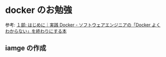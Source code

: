 # docker のお勉強
参考: [１部: はじめに｜実践 Docker \- ソフトウェアエンジニアの「Docker よくわからない」を終わりにする本](https://zenn.dev/suzuki_hoge/books/2022-03-docker-practice-8ae36c33424b59/viewer/1-1-readme)
## iamge の作成
